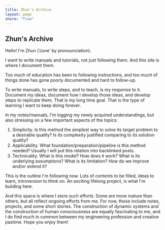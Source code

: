 ```yaml
---
title: Zhun's Archive
layout: page
share: "True"
---
```


Zhun's Archive
---
Hello! I'm Zhun ('June' by pronounciation). 

I want to write manuals and tutorials, not just following them. And this site is where I document them.

Too much of education has been to following instructions, and too much of things done has gone poorly documented and hard to follow-up. 

To write manuals, to write steps, and to teach, is my response to it. Document my ideas, document how I develop those ideas, and develop steps to replicate them. That is my long time goal. That is the type of learning I want to keep doing forever. 

In my notes/manuals, I'm logging my newly acquired understandings, but also stressing on a few important aspects of the topics:

1. Simplicity. Is this method the simplest way to solve its target problem to a desirable quality? Is its complexity justified comparing to its solution quality?
2. Applicability. What foundation/preparation/pipeline is this method needed? Usually I will put this relation into backlinked posts.
3. Technicality. What is this model? How does it work? What is its underlying assumptions? What is its limitation? How do we improve and/or extend it? 

This is the outline I'm following now. Lots of contents to be filled, ideas to learn, introversion to think on. An exciting lifelong project, is what I'm building here. 

And this space is where I store such efforts. Some are more mature than others, but all reflect ongoing efforts from me. For now, those include notes, projects, and some short stories. The construction of dynamic systems and the construction of human consciousness are equally fascinating to me, and I do find much in common between my engineering profession and creative pastime. Hope you enjoy them! 





